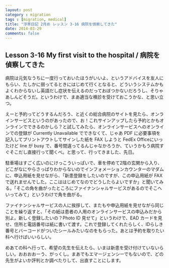 ```yaml
---
layout: post
category : migration
tags : [migration, medical]
title: "浮草日記 2月め レッスン 3-16 病院を偵察してきた"
date: 2014-03-29
comments: false
---
```


## Lesson 3-16 My first visit to the hospital / 病院を偵察してきた

病院は元気なうちに一度行っておいたほうがいいよ、というアドバイスを友人にもらい、たしかに弱ってるときにはじめて行くとなると、どういうシステムかもよくわからないし英語だし症状を伝えるのだっておぼつかないだろうし、そりゃあしんどそうだ。というわけで、まあ適当な検診を受けておこうかな、と思い立つ。

えーと予約ってどうするんだろう、と近くの総合病院のサイトを見たら、オンラインサービスというのがあったので、お！これサインアップしたら予約とかもオンラインでできるのかしら？と試してみたら、オンラインサービスへのオンラインでの登録が Currently Unavailable でできなくて、じゃあ PDF に必要事項を記入してプリントアウトしてサインした紙を FAX しようと FedEx Officeにいったけど line が busy で、番号間違ってるんじゃなかろうか、ていうかもう病院すぐそこだし直接行って聞くべ。と思って、行ってきました、先日。

駐車場はすごく広いのにけっこういっぱいで、車を停めて2階の玄関から入り、どこがなにやらさっぱりわからないのでインフォメーションカウンターのマダムに、申込用紙を見せながら、「新患登録をしたいのですが、この申込用紙が FAX で送れませんでした。ここははじめてなのでどうしたらよいですか」と聞いてみる。「そこの角を曲がったところにファイナンシャルサービスがあるのでそこへいってみて」というわけで角を曲がる。

ファイナンシャルサービスの人に挨拶して、またもや申込用紙を見せながら同じことを繰り返すと、「その紙は患者の人用のオンラインサービスの申込みだから別よ。新しく登録したいの？Photo ID 見せて」というわけで、EAD カードを見せ、住所と電話番号は紙に書いて渡す。これで登録してくれたらしく、IDらしき番号とバーコードがついたシールみたいなのをもらった。あとは予約を取りたい科へ行けばいいらしい。

めあての科へ行って、希望の先生を伝えたら、いまは新患を受け付けていないらしい。おおおおーう、がっくし。まあでもエマージェンシーでもないので、どの先生がよいか評判とか調べたりして、出直すことにします。